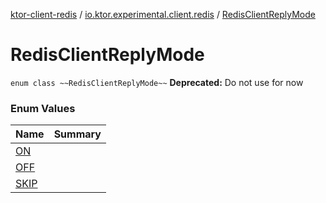 [ktor-client-redis](../../index.md) / [io.ktor.experimental.client.redis](../index.md) / [RedisClientReplyMode](./index.md)

# RedisClientReplyMode

`enum class ~~RedisClientReplyMode~~`
**Deprecated:** Do not use for now

### Enum Values

| Name | Summary |
|---|---|
| [ON](-o-n.md) |  |
| [OFF](-o-f-f.md) |  |
| [SKIP](-s-k-i-p.md) |  |
